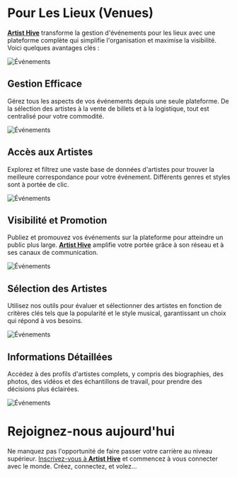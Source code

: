 # Pour Les Lieux (Venues)

[**Artist Hive**](https://www.artist-hive.com/) transforme la gestion d'événements pour les lieux avec une plateforme complète qui simplifie l'organisation et maximise la visibilité. Voici quelques avantages clés :

![Événements](https://npcarlos.co/artistsHive_mocks/IndustryOffer/places_intro.jpg)

## Gestion Efficace

Gérez tous les aspects de vos événements depuis une seule plateforme. De la sélection des artistes à la vente de billets et à la logistique, tout est centralisé pour votre commodité.

![Événements](https://npcarlos.co/artistsHive_mocks/IndustryOffer/places_decision_making.jpg)

## Accès aux Artistes

Explorez et filtrez une vaste base de données d'artistes pour trouver la meilleure correspondance pour votre événement. Différents genres et styles sont à portée de clic.

![Événements](https://npcarlos.co/artistsHive_mocks/IndustryOffer/culture.jpg)

## Visibilité et Promotion

Publiez et promouvez vos événements sur la plateforme pour atteindre un public plus large. [**Artist Hive**](https://www.artist-hive.com/) amplifie votre portée grâce à son réseau et à ses canaux de communication.

![Événements](https://npcarlos.co/artistsHive_mocks/IndustryOffer/places_public.jpg)

## Sélection des Artistes

Utilisez nos outils pour évaluer et sélectionner des artistes en fonction de critères clés tels que la popularité et le style musical, garantissant un choix qui répond à vos besoins.

![Événements](https://npcarlos.co/artistsHive_mocks/IndustryOffer/battle.jpg)

## Informations Détaillées

Accédez à des profils d'artistes complets, y compris des biographies, des photos, des vidéos et des échantillons de travail, pour prendre des décisions plus éclairées.

![Événements](https://npcarlos.co/artistsHive_mocks/IndustryOffer/artists_trends.jpg)

# Rejoignez-nous aujourd'hui

Ne manquez pas l'opportunité de faire passer votre carrière au niveau supérieur. [Inscrivez-vous à **Artist Hive**](https://www.artist-hive.com/signup) et commencez à vous connecter avec le monde. Créez, connectez, et volez...
